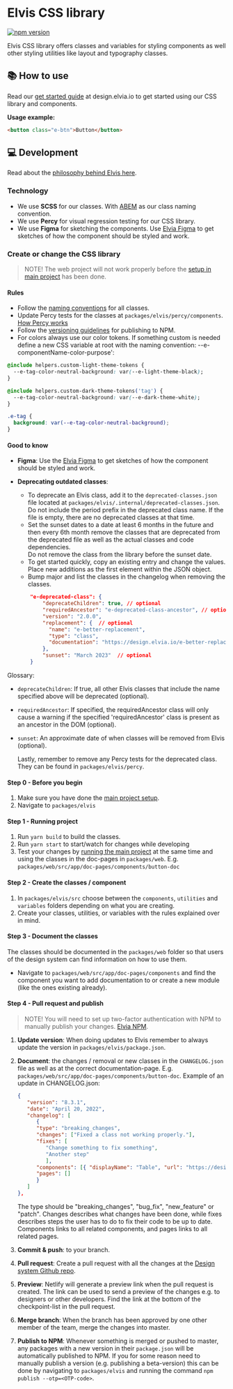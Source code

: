 # Elvis CSS library

[![npm version](https://badge.fury.io/js/%40elvia%2Felvis.svg)](https://badge.fury.io/js/%40elvia%2Felvis)

Elvis CSS library offers classes and variables for styling components as well other styling utilities like
layout and typography classes.

## 📚 How to use

Read our [get started guide](https://design.elvia.io/about/get-started) at design.elvia.io to get started
using our CSS library and components.

**Usage example:**

```html
<button class="e-btn">Button</button>
```

## 💻 Development

Read about the
[philosophy behind Elvis here](https://elvia.atlassian.net/wiki/spaces/TEAMATOM/pages/311690311/Teknisk+filosofi+for+stilbiblioteket+Elvis).

### Technology

- We use **SCSS** for our classes. With [ABEM](https://css-tricks.com/abem-useful-adaptation-bem/) as our
  class naming convention.
- We use **Percy** for visual regression testing for our CSS library.
- We use **Figma** for sketching the components. Use
  [Elvia Figma](https://www.figma.com/files/880078299274452916/project/5995782/%F0%9F%92%9A-Designsystemet?fuid=911220117114249697)
  to get sketches of how the component should be styled and work.

### Create or change the CSS library

> NOTE! The web project will not work properly before the
> [setup in main project](https://github.com/3lvia/designsystem/blob/master/README.md) has been done.

#### Rules

- Follow the
  [naming conventions](https://elvia.atlassian.net/wiki/spaces/TEAMATOM/pages/309464209/Navnekonvensjoner#Klasser)
  for all classes.
- Update Percy tests for the classes at `packages/elvis/percy/components`.
  [How Percy works](https://percy.io/how-it-works)
- Follow the
  [versioning guidelines](<https://elvia.atlassian.net/wiki/spaces/TEAMATOM/pages/10421994468/Retningslinjer+for+versjonering#Stilbiblitoeket-(Elvis)>)
  for publishing to NPM.
- For colors always use our color tokens. If something custom is needed define a new CSS variable at root with
  the naming convention: --e-componentName-color-purpose':

```css
@include helpers.custom-light-theme-tokens {
  --e-tag-color-neutral-background: var(--e-light-theme-black);
}

@include helpers.custom-dark-theme-tokens('tag') {
  --e-tag-color-neutral-background: var(--e-dark-theme-white);
}

.e-tag {
  background: var(--e-tag-color-neutral-background);
}
```

#### Good to know

- **Figma**: Use the
  [Elvia Figma](https://www.figma.com/files/880078299274452916/project/5995782/%F0%9F%92%9A-Designsystemet?fuid=911220117114249697)
  to get sketches of how the component should be styled and work.
- **Deprecating outdated classes**:

  - To deprecate an Elvis class, add it to the `deprecated-classes.json` file located at
    `packages/elvis/.internal/deprecated-classes.json`. Do not include the period prefix in the deprecated
    class name. If the file is empty, there are no deprecated classes at that time.
  - Set the sunset dates to a date at least 6 months in the future and then every 6th month remove the classes
    that are deprecated from the deprecated file as well as the actual classes and code dependencies. <br/>Do
    not remove the class from the library before the sunset date. <br/>
  - To get started quickly, copy an existing entry and change the values. Place new additions as the first
    element within the JSON object.
  - Bump major and list the classes in the changelog when removing the classes.

  ```json
      "e-deprecated-class": {
          "deprecateChildren": true, // optional
          "requiredAncestor": "e-deprecated-class-ancestor", // optional
          "version": "2.0.0",
          "replacement": {  // optional
      	    "name": "e-better-replacement",
      	    "type": "class",
      	    "documentation": "https://design.elvia.io/e-better-replacement"
          },
          "sunset": "March 2023"  // optional
      }
  ```

Glossary:

- `deprecateChildren`: If true, all other Elvis classes that include the name specified above will be
  deprecated (optional).

- `requiredAncestor`: If specified, the requiredAncestor class will only cause a warning if the specified
  'requiredAncestor' class is present as an ancestor in the DOM (optional).

- `sunset`: An approximate date of when classes will be removed from Elvis (optional).

  Lastly, remember to remove any Percy tests for the deprecated class. They can be found in
  `packages/elvis/percy`.

#### **Step 0 - Before you begin**

1. Make sure you have done the
   [main project setup](https://github.com/3lvia/designsystem/blob/master/README.md).
2. Navigate to `packages/elvis`

#### **Step 1 - Running project**

1. Run `yarn build` to build the classes.
2. Run `yarn start` to start/watch for changes while developing
3. Test your changes by [running the main project](https://github.com/3lvia/designsystem#setup) at the same
   time and using the classes in the doc-pages in `packages/web`. E.g.
   `packages/web/src/app/doc-pages/components/button-doc`

#### **Step 2 - Create the classes / component**

1. In `packages/elvis/src` choose between the `components`, `utilities` and `variables` folders depending on
   what you are creating.
2. Create your classes, utilities, or variables with the rules explained over in mind.

#### **Step 3 - Document the classes**

The classes should be documented in the `packages/web` folder so that users of the design system can find
information on how to use them.

- Navigate to `packages/web/src/app/doc-pages/components` and find the component you want to add documentation
  to or create a new module (like the ones existing already).

#### **Step 4 - Pull request and publish**

> NOTE! You will need to set up two-factor authentication with NPM to manually publish your changes.
> [Elvia NPM](https://www.npmjs.com/org/elvia).

1. **Update version**: When doing updates to Elvis remember to always update the version in
   `packages/elvis/package.json`.
2. **Document**: the changes / removal or new classes in the `CHANGELOG.json` file as well as at the correct
   documentation-page. E.g. `packages/web/src/app/doc-pages/components/button-doc`. Example of an update in
   CHANGELOG.json:

   ```json
   {
      "version": "8.3.1",
      "date": "April 20, 2022",
      "changelog": [
         {
         "type": "breaking_changes",
         "changes": ["Fixed a class not working properly."],
         "fixes": [
            "Change something to fix something",
            "Another step"
            ],
         "components": [{ "displayName": "Table", "url": "https://design.elvia.io/components/table" }],
         "pages": []
         }
      ]
   },
   ```

   The type should be "breaking_changes", "bug_fix", "new_feature" or "patch". Changes describes what changes
   have been done, while fixes describes steps the user has to do to fix their code to be up to date.
   Components links to all related components, and pages links to all related pages.

3. **Commit & push**: to your branch.
4. **Pull request**: Create a pull request with all the changes at the
   [Design system Github repo](https://github.com/3lvia/designsystem/pulls).
5. **Preview**: Netlify will generate a preview link when the pull request is created. The link can be used to
   send a preview of the changes e.g. to designers or other developers. Find the link at the bottom of the
   checkpoint-list in the pull request.
6. **Merge branch**: When the branch has been approved by one other member of the team, merge the changes into
   master.
7. **Publish to NPM**: Whenever something is merged or pushed to master, any packages with a new version in
   their `package.json` will be automatically published to NPM. If you for some reason need to manually
   publish a version (e.g. publishing a beta-version) this can be done by navigating to `packages/elvis` and
   running the command `npm publish --otp=<OTP-code>`.

